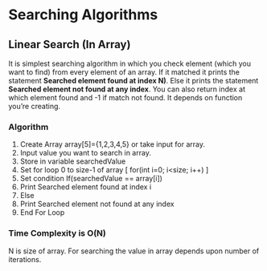 # Searching Algorithms

## Linear Search (In Array)

It is simplest searching algorithm in which you check element (which you want to find) from every element of an array. If it matched it prints the statement **Searched element found at index N)**. Else it prints the statement **Searched element not found at any index**. You can also return index at which element found and -1 if match not found. It depends on function you’re creating.

### Algorithm

1)	Create Array array[5]={1,2,3,4,5} or take input for array.
2)	Input value you want to search in array.
3)	Store in variable searchedValue
4)	Set for loop 0 to size-1 of array [ for(int i=0;  i<size; i++) ]
5)	Set condition If(searchedValue == array[i])
6)	Print Searched element found at index i
7)	Else
8)	Print Searched element not found at any index
9)	End For Loop

### Time Complexity is O(N) 

N is size of array. For searching the value in array depends upon number of iterations.



